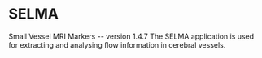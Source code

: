 # SELMA
Small Vessel MRI Markers -- version 1.4.7 The SELMA application is used for extracting and analysing flow information in cerebral vessels.
